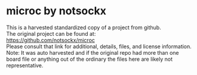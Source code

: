 
# microc by notsockx  
This is a harvested standardized copy of a project from github.  
The original project can be found at:  
https://github.com/notsockx/microc  
Please consult that link for additional, details, files, and license information.  
Note: It was auto harvested and if the original repo had more than one board file or anything out of the ordinary the files here are likely not representative.  
    